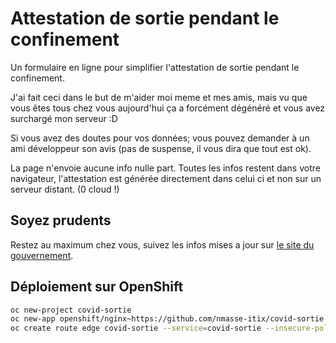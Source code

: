 # Attestation de sortie pendant le confinement

Un formulaire en ligne pour simplifier l'attestation de sortie pendant le confinement.

J'ai fait ceci dans le but de m'aider moi meme et mes amis, mais vu que vous êtes tous chez vous aujourd'hui ça a forcément dégénéré et vous avez surchargé mon serveur :D

Si vous avez des doutes pour vos données; vous pouvez demander à un ami développeur son avis (pas de suspense, il vous dira que tout est ok).

La page n'envoie aucune info nulle part. Toutes les infos restent dans votre navigateur, l'attestation est générée directement dans celui ci et non sur un serveur distant. (0 cloud !)

## Soyez prudents

Restez au maximum chez vous, suivez les infos mises a jour sur [le site du gouvernement](https://www.gouvernement.fr/info-coronavirus).

## Déploiement sur OpenShift

```sh
oc new-project covid-sortie
oc new-app openshift/nginx~https://github.com/nmasse-itix/covid-sortie --name=covid-sortie
oc create route edge covid-sortie --service=covid-sortie --insecure-policy=Redirect --hostname=covid-sortie.apps-crc.testing
```
